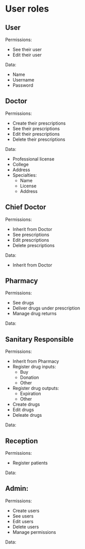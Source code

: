 # User roles

## User

Permissions:

- See their user
- Edit their user

Data:

- Name
- Username
- Password

## Doctor

Permissions:

- Create their prescriptions
- See their prescriptions
- Edit their prescriptions
- Delete their prescriptions

Data:

- Professional license
- College
- Address
- Specialties:
  - Name
  - License
  - Address

## Chief Doctor

Permissions:

- Inherit from Doctor
- See prescriptions
- Edit prescriptions
- Delete prescriptions

Data:

- Inherit from Doctor

## Pharmacy

Permissions:

- See drugs
- Deliver drugs under prescription
- Manage drug returns

Data:

## Sanitary Responsible

Permissions:

- Inherit from Pharmacy
- Register drug inputs:
  - Buy
  - Donation
  - Other
- Register drug outputs:
  - Expiration
  - Other
- Create drugs
- Edit drugs
- Deleate drugs

Data:

## Reception

Permissions:

- Register patients

Data:

## Admin:

Permissions:

- Create users
- See users
- Edit users
- Delete users
- Manage permissions

Data:



